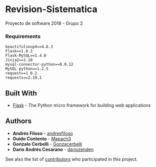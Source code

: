 # Revision-Sistematica
Proyecto de software 2018 - Grupo 2

### Requirements

```
beautifulsoup4==4.6.3
Flask==1.0.2
Flask-MySQL==1.4.0
Jinja2==2.10
mysql-connector-python==8.0.12
MySQL-python==1.2.5
request==1.0.2
requests==2.19.1
```

## Built With

* [Flask](https://github.com/pallets/flask) - The Python micro framework for building web applications


## Authors

* **Andrés Filoso** - [andresfiloso](https://github.com/andresfiloso)
* **Guido Contento** - [Mapach3](https://github.com/Mapach3)
* **Gonzalo Cerbelli** - [Gonzacerbelli](https://github.com/Gonzacerbelli)
* **Dario Andrés Cesarano** - [dariozenden](https://github.com/dariozenden)


See also the list of [contributors](https://github.com/andresfiloso/Revision-Sistematica/graphs/contributors) who participated in this project.
